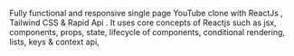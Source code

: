 Fully functional and responsive single page YouTube clone with ReactJs , Tailwind CSS  & Rapid Api .
It uses core concepts of Reactjs such as jsx, components, props, state,  lifecycle of components, conditional rendering, lists, keys & context api,
